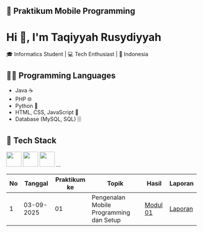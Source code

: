 ## 📱 Praktikum Mobile Programming
# Hi 👋, I'm Taqiyyah Rusydiyyah

🎓 Informatics Student | 💻 Tech Enthusiast | 📍 Indonesia

## 👩‍💻 Programming Languages
- Java ☕
- PHP 🌐
- Python 🐍
- HTML, CSS, JavaScript 🎨
- Database (MySQL, SQL) 🗄️

## 💼 Tech Stack
<img src="https://cdn.jsdelivr.net/gh/devicons/devicon/icons/html5/html5-original.svg" width="40"/> 
<img src="https://cdn.jsdelivr.net/gh/devicons/devicon/icons/css3/css3-original.svg" width="40"/>
<img src="https://cdn.jsdelivr.net/gh/devicons/devicon/icons/javascript/javascript-original.svg" width="40"/>
...

| No | Tanggal     | Praktikum ke | Topik                                          | Hasil         | Laporan              |
|----|-------------|--------------|------------------------------------------------|---------------|----------------------|
| 1  | 03-09-2025  | 01           | Pengenalan Mobile Programming dan Setup        | [Modul 01](https://github.com/taqiyyahRusydiyyah/Praktikum_mobile_modul1) | [Laporan](https://docs.google.com/document/d/e/2PACX-1vSfkV24y-3vXUyEQdXxzwXtafYgPhpqEuNGlYrKrJH5YnYOt8XHuRWQQIA-Db7PYmVdbnRxF0QXpqfh/pub) |
